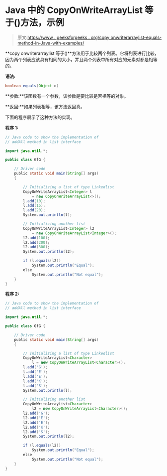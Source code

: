 # Java 中的 CopyOnWriteArrayList 等于()方法，示例

> 原文:[https://www . geeksforgeeks . org/copy onwriterarraylist-equals-method-in-Java-with-examples/](https://www.geeksforgeeks.org/copyonwritearraylist-equals-method-in-java-with-examples/)

**copy onwriterarraylist 等于()**方法用于比较两个列表。它将列表进行比较，因为两个列表应该具有相同的大小，并且两个列表中所有对应的元素对都是相等的。

**语法:**

```java
boolean equals(Object o)
```

**参数:**该函数有一个参数，该参数是要比较是否相等的对象。

**返回:**如果列表相等，该方法返回真。

下面的程序展示了这种方法的实现。

**程序 1:**

```java
// Java code to show the implementation of
// addAll method in list interface

import java.util.*;

public class GfG {

    // Driver code
    public static void main(String[] args)
    {

        // Initializing a list of type Linkedlist
        CopyOnWriteArrayList<Integer> l
            = new CopyOnWriteArrayList<>();
        l.add(10);
        l.add(15);
        l.add(20);
        System.out.println(l);

        // Initializing another list
        CopyOnWriteArrayList<Integer> l2
            = new CopyOnWriteArrayList<Integer>();
        l2.add(100);
        l2.add(200);
        l2.add(300);
        System.out.println(l2);

        if (l.equals(l2))
            System.out.println("Equal");
        else
            System.out.println("Not equal");
    }
}
```

**程序 2:**

```java
// Java code to show the implementation of
// addAll method in list interface

import java.util.*;

public class GfG {

    // Driver code
    public static void main(String[] args)
    {

        // Initializing a list of type Linkedlist
        CopyOnWriteArrayList<Character>
            l = new CopyOnWriteArrayList<Character>();
        l.add('G');
        l.add('E');
        l.add('E');
        l.add('K');
        l.add('S');
        System.out.println(l);

        // Initializing another list
        CopyOnWriteArrayList<Character>
            l2 = new CopyOnWriteArrayList<Character>();
        l2.add('G');
        l2.add('E');
        l2.add('E');
        l2.add('K');
        l2.add('S');
        System.out.println(l2);

        if (l.equals(l2))
            System.out.println("Equal");
        else
            System.out.println("Not equal");
    }
}
```